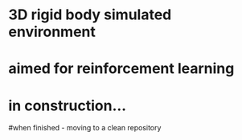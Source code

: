 # 3D rigid body simulated environment
# aimed for reinforcement learning
# in construction...
#when finished - moving to a clean repository
